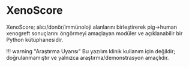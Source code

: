 # XenoScore

XenoScore; alıcı/donör/immünoloji alanlarını birleştirerek pig→human xenogreft sonuçlarını öngörmeyi amaçlayan
modüler ve açıklanabilir bir Python kütüphanesidir.

!!! warning "Araştırma Uyarısı"
    Bu yazılım klinik kullanım için değildir; doğrulanmamıştır ve yalnızca araştırma/demonstrasyon amaçlıdır.
